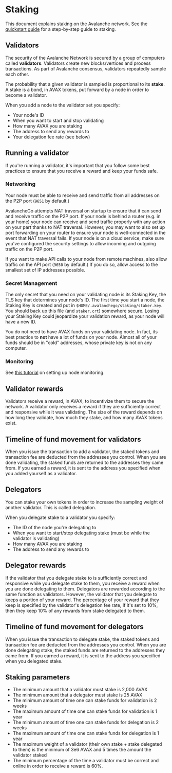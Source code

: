 # Staking

This document explains staking on the Avalanche network.
See the [quickstart guide](quickstart.md) for a step-by-step guide to staking.

## Validators

The security of the Avalanche Network is secured by a group of computers called **validators**.
Validators create new blocks/vertices and process transactions.
As part of Avalanche consensus, validators repeatedly sample each other.

The probability that a given validator is sampled is proportional to its **stake**.
A stake is a bond, in AVAX tokens, put forward by a node in order to become a validator.

When you add a node to the validator set you specify:

* Your node's ID
* When you want to start and stop validating
* How many AVAX you are staking
* The address to send any rewards to
* Your delegation fee rate (see below)

## Running a validator

If you're running a validator, it's important that you follow some best practices to ensure that you receive a reward and keep your funds safe.

### Networking

Your node must be able to receive and send traffic from all addresses on the P2P port (`9651` by default.)

AvalancheGo attempts NAT traversal on startup to ensure that it can send and receive traffic on the P2P port. 
If your node is behind a router (e.g. in your home) your node can receive and send traffic properly with any action on your part thanks to NAT traversal.
However, you may want to also set up port forwarding on your router to ensure your node is well-connected in the event that NAT traversal fails.
If your node is on a cloud service, make sure you've configured the security settings to allow incoming and outgoing traffic on the P2P port.

If you want to make API calls to your node from remote machines, also allow traffic on the API port (`9650` by default.) 
If you do so, allow access to the smallest set of IP addresses possible.

### Secret Management

The only secret that you need on your validating node is its Staking Key, the TLS key that determines your node's ID.
The first time you start a node, the Staking Key is created and put in `$HOME/.avalanchego/staking/staker.key`.
You should back up this file (and `staker.crt`) somewhere secure.
Losing your Staking Key could jeopardize your validation reward, as your node will have a new ID.

You do not need to have AVAX funds on your validating node.
In fact, its best practice to **not** have a lot of funds on your node.
Almost all of your funds should be in "cold" addresses, whose private key is not on any computer.

### Monitoring

See [this tutorial](tutorials/node-monitoring.md) on setting up node monitoring.

## Validator rewards

Validators receive a reward, in AVAX, to incentivize them to secure the network.
A validator only receives a reward if they are sufficiently correct and responsive while it was validating. 
The size of the reward depends on how long they validate, how much they stake, and how many AVAX tokens exist.

## Timeline of fund movement for validators

When you issue the transaction to add a validator, the staked tokens and transaction fee are deducted from the addresses you control.
When you are done validating, the staked funds are returned to the addresses they came from.
If you earned a reward, it is sent to the address you specified when you added yourself as a validator.

## Delegators

You can stake your own tokens in order to increase the sampling weight of another validator.
This is called delegation.

When you delegate stake to a validator you specify:

* The ID of the node you're delegating to
* When you want to start/stop delegating stake (must be while the validator is validating)
* How many AVAX you are staking
* The address to send any rewards to

## Delegator rewards

If the validator that you delegate stake to is sufficiently correct and responsive while you delegate stake to them, you receive a reward when you are done delegating to them.
Delegators are rewarded according to the same function as validators.
However, the validator that you delegate to keeps a portion of your reward.
The percentage of your reward that they keep is specified by the validator's delegation fee rate,
If it's set to 10%, then they keep 10% of any rewards from stake delegated to them.

## Timeline of fund movement for delegators

When you issue the transaction to delegate stake, the staked tokens and transaction fee are deducted from the addresses you control.
When you are done delegating stake, the staked funds are returned to the addresses they came from.
If you earned a reward, it is sent to the address you specified when you delegated stake.

## Staking parameters

* The minimum amount that a validator must stake is 2,000 AVAX
* The minimum amount that a delegator must stake is 25 AVAX
* The minimum amount of time one can stake funds for validation is 2 weeks
* The maximum amount of time one can stake funds for validation is 1 year
* The minimum amount of time one can stake funds for delegation is 2 weeks
* The maximum amount of time one can stake funds for delegation is 1 year
* The maximum weight of a validator (their own stake + stake delegated to them) is the minimum of 3e6 AVAX and 5 times the amount the validator staked
* The minimum percentage of the time a validator must be correct and online in order to receive a reward is 60%.